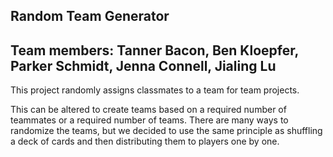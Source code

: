 ## Random Team Generator
## Team members: Tanner Bacon, Ben Kloepfer, Parker Schmidt, Jenna Connell, Jialing Lu

This project randomly assigns classmates to a team for team projects.

This can be altered to create teams based on a required number of teammates or a required number of teams.
There are many ways to randomize the teams, but we decided to use the same principle as shuffling a deck of cards and then distributing them to players one by one.